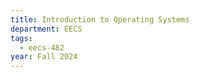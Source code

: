 ```yaml
---
title: Introduction to Operating Systems
department: EECS
tags:
  - eecs-482
year: Fall 2024
---
```


